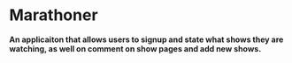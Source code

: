 # Marathoner

**An applicaiton that allows users to signup and state what shows they are watching, as well on comment on show pages and add new shows.**

